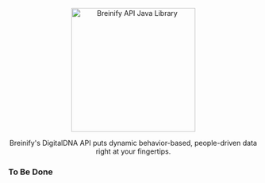 <p align="center">
  <img src="https://www.breinify.com/img/Breinify_logo.png" alt="Breinify API Java Library" width="250">
</p>

<p align="center">
Breinify's DigitalDNA API puts dynamic behavior-based, people-driven data right at your fingertips.
</p>

### To Be Done